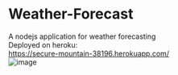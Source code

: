 # Weather-Forecast  
A nodejs application for weather forecasting  
Deployed on heroku:  
https://secure-mountain-38196.herokuapp.com/  
![image](https://user-images.githubusercontent.com/56433539/120594928-41cfb280-c45f-11eb-85fc-6602364dd54f.png)
